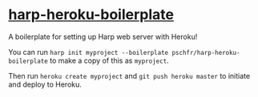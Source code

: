 # [harp-heroku-boilerplate](https://harp-heroku-boilerplate.herokuapp.com)
A boilerplate for setting up Harp web server with Heroku!

You can run `harp init myproject --boilerplate pschfr/harp-heroku-boilerplate` to make a copy of this as `myproject`.

Then run `heroku create myproject` and `git push heroku master` to initiate and deploy to Heroku.
